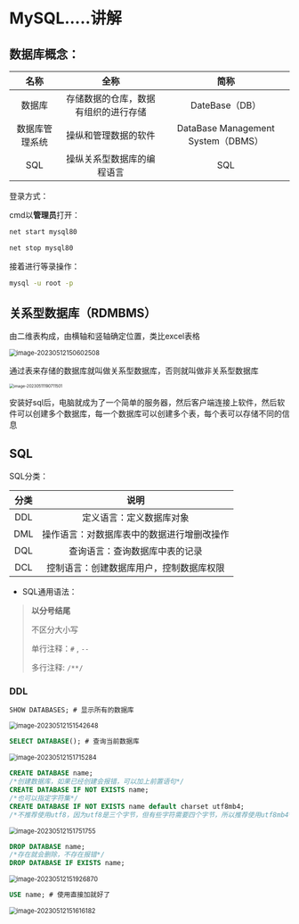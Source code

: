 # MySQL.....讲解

## 数据库概念：

|      名称      |                 全称                 |                简称                |
| :------------: | :----------------------------------: | :--------------------------------: |
|     数据库     | 存储数据的仓库，数据有组织的进行存储 |           DateBase（DB）           |
| 数据库管理系统 |         操纵和管理数据的软件         | DataBase Management System（DBMS） |
|      SQL       |      操纵关系型数据库的编程语言      |                SQL                 |



登录方式：

cmd以**管理员**打开：

```bash
net start mysql80
```

```bash
net stop mysql80
```

接着进行等录操作：

```bat
mysql -u root -p
```



## 关系型数据库（RDMBMS）

由二维表构成，由横轴和竖轴确定位置，类比excel表格

<img src="../AppData/Roaming/Typora/typora-user-images/image-20230512150602508.png" alt="image-20230512150602508" style="zoom:80%;" />

通过表来存储的数据库就叫做关系型数据库，否则就叫做非关系型数据库

<img src="../AppData/Roaming/Typora/typora-user-images/image-20230511190711501.png" alt="image-20230511190711501" style="zoom: 50%;" />

安装好sql后，电脑就成为了一个简单的服务器，然后客户端连接上软件，然后软件可以创建多个数据库，每一个数据库可以创建多个表，每个表可以存储不同的信息



## SQL

SQL分类：

| 分类 |                    说明                    |
| :--: | :----------------------------------------: |
| DDL  |          定义语言：定义数据库对象          |
| DML  | 操作语言：对数据库表中的数据进行增删改操作 |
| DQL  |       查询语言：查询数据库中表的记录       |
| DCL  |  控制语言：创建数据库用户，控制数据库权限  |

* SQL通用语法：

> **以分号结尾**
>
> 不区分大小写
>
> 单行注释：`#` 	, 	`--`
>
> 多行注释: `/**/`



### DDL



```sql
SHOW DATABASES; # 显示所有的数据库
```

<img src="../AppData/Roaming/Typora/typora-user-images/image-20230512151542648.png" alt="image-20230512151542648" style="zoom:80%;" />

```sql
SELECT DATABASE(); # 查询当前数据库
```

<img src="../AppData/Roaming/Typora/typora-user-images/image-20230512151715284.png" alt="image-20230512151715284" style="zoom:80%;" />

```sql
CREATE DATABASE name;
/*创建数据库，如果已经创建会报错，可以加上前置语句*/
CREATE DATABASE IF NOT EXISTS name;
/*也可以指定字符集*/
CREATE DATABASE IF NOT EXISTS name default charset utf8mb4;
/*不推荐使用utf8，因为utf8是三个字节，但有些字符需要四个字节，所以推荐使用utf8mb4*/
```

<img src="../AppData/Roaming/Typora/typora-user-images/image-20230512151751755.png" alt="image-20230512151751755" style="zoom:80%;" />

```sql
DROP DATABASE name;
/*存在就会删除，不存在报错*/
DROP DATABASE IF EXISTS name;
```

<img src="../AppData/Roaming/Typora/typora-user-images/image-20230512151926870.png" alt="image-20230512151926870" style="zoom:80%;" />

```sql
USE name; # 使用直接加就好了
```

<img src="../AppData/Roaming/Typora/typora-user-images/image-20230512151616182.png" alt="image-20230512151616182" style="zoom:80%;" />

### 